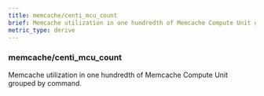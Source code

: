 ```yaml
---
title: memcache/centi_mcu_count
brief: Memcache utilization in one hundredth of Memcache Compute Unit grouped by command.
metric_type: derive
---
```

### memcache/centi_mcu_count

Memcache utilization in one hundredth of Memcache Compute Unit grouped by command.
